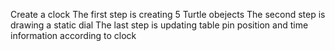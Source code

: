 Create a clock
The first step is creating 5 Turtle obejects
The second step is drawing a static dial
The last step is updating table pin position and time information according to clock
